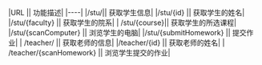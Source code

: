 |URL || 功能描述|
|----|
 |/stu/|| 获取学生信息|
 |/stu/{id} || 获取学生的姓名|
 |/stu/{faculty} || 获取学生的院系|
| /stu/{course}||  获取学生的所选课程|
 |/stu/{scanComputer} || 浏览学生的电脑|
 |/stu/{submitHomework} || 提交作业|
| /teacher/	 || 获取老师的信息|
 |/teacher/{id} || 获取老师的姓名|
| /teacher/{scanHomework} || 浏览学生提交的作业|
 